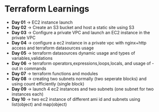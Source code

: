 # Terraform Learnings
  - **Day 01** →  EC2 instance launch  
  - **Day 02** →  Create an S3 bucket and host a static site using S3  
  - **Day 03** →  Configure a private VPC and launch an EC2 instance in the private VPC
  - **Day 04** →  configure a ec2 instance in a private vpc with nginx+http access and terraform datasources usage
  - **Day 05** →  terraform datasources dynamic usage and types of variables,validations
  - **Day 06** →  terraform operators,expressions,loops,locals, and usage of -out in commands
  - **Day 07** →  terraform functions and modules
  - **Day 08** →  creating two subnets normally (two seperate blocks) and using count efficiently (single block)
  - **Day 09** →  launch 4 ec2 instances and two subnets (one subnet for two instances each)
  - **Day 10** →  two ec2 instance of different ami id and subnets using list(object) and map(object)
